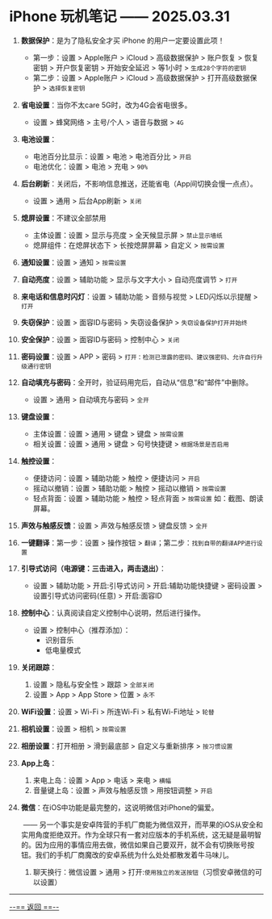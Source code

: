 # iPhone 玩机笔记 —— 2025.03.31

1. **数据保护**：是为了隐私安全才买 iPhone 的用户一定要设置此项！

   - 第一步：设置 > Apple账户 > iCloud > 高级数据保护 > 账户恢复 > 恢复密钥 > 开户恢复密钥 > 开始安全延迟 > 等1小时 > `生成28个字符的密钥`
   - 第二步：设置 > Apple账户 > iCloud > 高级数据保护 > 打开高级数据保护 > `选择恢复密钥`

2. **省电设置**：当你不太care 5G时，改为4G会省电很多。

   - 设置 > 蜂窝网络 > 主号/个人 > 语音与数据 > `4G`

3. **电池设置**：

   - 电池百分比显示：设置 > 电池 > 电池百分比 > `开启`
   - 电池优化：设置 > 电池 > 充电 > `90%`

4. **后台刷新**：关闭后，不影响信息推送，还能省电（App间切换会慢一点点）。

   - 设置 > 通用 > 后台App刷新 > `关闭`

5. **熄屏设置**：不建议全部禁用

   - 主体设置：设置 > 显示与亮度 > 全天候显示屏 > `禁止显示墙纸`
   - 熄屏组件：在熄屏状态下 > 长按熄屏屏幕 > 自定义 > `按需设置`

6. **通知设置**：设置 > 通知 > `按需设置`

7. **自动亮度**：设置 > 辅助功能 > 显示与文字大小 > 自动亮度调节 > `打开`

8. **来电话和信息时闪灯**：设置 > 辅助功能 > 音频与视觉 > LED闪烁以示提醒 > `打开`

9. **失窃保护**：设置 > 面容ID与密码 > 失窃设备保护 > `失窃设备保护打开并始终`

10. **安全保护**：设置 > 面容ID与密码 > 控制中心 > `关闭`

11. **密码设置**：设置 > APP >  密码 > `打开：检测已泄露的密码、建议强密码、允许自行升级通行密钥`

12. **自动填充与密码**：全开时，验证码用完后，自动从“信息”和“邮件”中删除。

    - 设置 > 通用 > 自动填充与密码 > `全开`

13. **键盘设置**：

    - 主体设置：设置 > 通用 > 键盘 >  键盘 > `按需设置`
    - 相关设置：设置 > 通用 > 键盘 > 句号快捷键 > `根据场景是否启用`

14. **触控设置**：

    - 便捷访问：设置 > 辅助功能 > 触控 > 便捷访问 > `开启`
    - 摇动以撤销：设置 > 辅助功能 > 触控 > 摇动以撤销 > `按需设置`
    - 轻点背面：设置 > 辅助功能 > 触控 > 轻点背面 > `按需设置` 如：截图、朗读屏幕。

15. **声效与触感反馈**：设置 > 声效与触感反馈 > 键盘反馈 > `全开`

16. **一键翻译**：第一步：设置 > 操作按钮 > `翻译`；第二步：`找到自带的翻译APP进行设置`

17. **引导式访问（电源键：三击进入，两击退出）**：

    - 设置 > 辅助功能 > 开启:引导式访问 > 开启:辅助功能快捷键 > 密码设置 > 设置引导式访问密码(任意) > 开启:面容ID

18. **控制中心**：认真阅读自定义控制中心说明，然后进行操作。

    - 设置 > 控制中心（推荐添加）：
      - 识别音乐
      - 低电量模式

19. **关闭跟踪**：

    1. 设置 > 隐私与安全性 > 跟踪 > `全部关闭`
    2. 设置 > App > App Store > 位置 > `永不`

20. **WiFi设置**：设置 > Wi-Fi > 所连Wi-Fi > 私有Wi-Fi地址 > `轮替`

21. **相机设置**：设置 > 相机 > `按需设置`

22. **相册设置**：打开相册 > 滑到最底部 > 自定义与重新排序 > `按习惯设置`

23. **App上岛**：

    1. 来电上岛：设置 > App > 电话 > 来电 > `横幅`
    2. 音量键上岛：设置 > 声效与触感反馈 > 用按钮调整 > `开启`

24. **微信**：在iOS中功能是最完整的，这说明微信对iPhone的偏爱。

    ​	—— 另一个事实是安卓阵营的手机厂商能为微信双开，而苹果的iOS从安全和实用角度拒绝双开。作为全球只有一套对应版本的手机系统，这无疑是最明智的。因为应用的事情应用去做，微信如果自己要双开，就不会有切换账号按钮。我们的手机厂商魔改的安卓系统为什么处处都散发着牛马味儿。

    1. 聊天换行：微信设置 > 通用 > 打开:`使用独立的发送按钮`（习惯安卓微信的可以设置）

---

[--== 返回 ==--](Markdown/Network%20Manual/index.html)